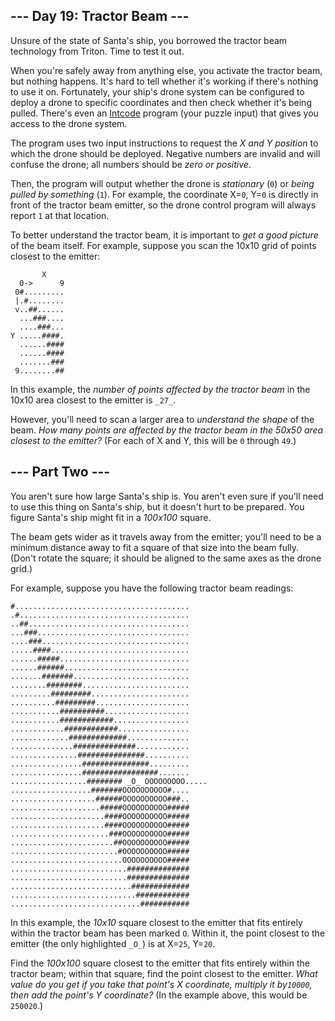 ## \--- Day 19: Tractor Beam ---

Unsure of the state of Santa's ship, you borrowed the tractor beam technology
from Triton. Time to test it out.

When you're safely away from anything else, you activate the tractor beam, but
nothing happens. It's hard to tell whether it's working if there's nothing to
use it on. Fortunately, your ship's drone system can be configured to deploy a
drone to specific coordinates and then check whether it's being pulled.
There's even an [Intcode](9) program (your puzzle input) that gives you access
to the drone system.

The program uses two input instructions to request the _X and Y position_ to
which the drone should be deployed. Negative numbers are invalid and will
confuse the drone; all numbers should be _zero or positive_.

Then, the program will output whether the drone is _stationary_ (`0`) or
_being pulled by something_ (`1`). For example, the coordinate X=`0`, Y=`0` is
directly in front of the tractor beam emitter, so the drone control program
will always report `1` at that location.

To better understand the tractor beam, it is important to _get a good picture_
of the beam itself. For example, suppose you scan the 10x10 grid of points
closest to the emitter:

    
    
           X
      0->      9
     0#.........
     |.#........
     v..##......
      ...###....
      ....###...
    Y .....####.
      ......####
      ......####
      .......###
     9........##
    

In this example, the _number of points affected by the tractor beam_ in the
10x10 area closest to the emitter is `_27_`.

However, you'll need to scan a larger area to _understand the shape_ of the
beam. _How many points are affected by the tractor beam in the 50x50 area
closest to the emitter?_ (For each of X and Y, this will be `0` through `49`.)

## \--- Part Two ---

You aren't sure how large Santa's ship is. You aren't even sure if you'll need
to use this thing on Santa's ship, but it doesn't hurt to be prepared. You
figure Santa's ship might fit in a _100x100_ square.

The beam gets wider as it travels away from the emitter; you'll need to be a
minimum distance away to fit a square of that size into the beam fully. (Don't
rotate the square; it should be aligned to the same axes as the drone grid.)

For example, suppose you have the following tractor beam readings:

    
    
    #.......................................
    .#......................................
    ..##....................................
    ...###..................................
    ....###.................................
    .....####...............................
    ......#####.............................
    ......######............................
    .......#######..........................
    ........########........................
    .........#########......................
    ..........#########.....................
    ...........##########...................
    ...........############.................
    ............############................
    .............#############..............
    ..............##############............
    ...............###############..........
    ................###############.........
    ................#################.......
    .................######## _O_ OOOOOOOOO.....
    ..................#######OOOOOOOOOO#....
    ...................######OOOOOOOOOO###..
    ....................#####OOOOOOOOOO#####
    .....................####OOOOOOOOOO#####
    .....................####OOOOOOOOOO#####
    ......................###OOOOOOOOOO#####
    .......................##OOOOOOOOOO#####
    ........................#OOOOOOOOOO#####
    .........................OOOOOOOOOO#####
    ..........................##############
    ..........................##############
    ...........................#############
    ............................############
    .............................###########
    

In this example, the _10x10_ square closest to the emitter that fits entirely
within the tractor beam has been marked `O`. Within it, the point closest to
the emitter (the only highlighted `_O_`) is at X=`25`, Y=`20`.

Find the _100x100_ square closest to the emitter that fits entirely within the
tractor beam; within that square, find the point closest to the emitter. _What
value do you get if you take that point's X coordinate, multiply it by`10000`,
then add the point's Y coordinate?_ (In the example above, this would be
`250020`.)

